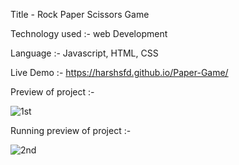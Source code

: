Title - Rock Paper Scissors Game

Technology used :- web Development


Language :- Javascript, HTML, CSS


Live Demo :- https://harshsfd.github.io/Paper-Game/


Preview of project :-

![1st](https://github.com/Harshsfd/Paper-Game/assets/89222581/d2986310-5c08-455a-a530-67c3a1b82143)  


Running preview of project :-

![2nd](https://github.com/Harshsfd/Paper-Game/assets/89222581/3cf5ac57-7742-4184-a607-ad1ec09e5e29)
